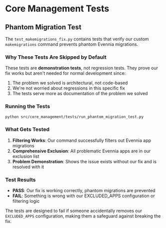 # Core Management Tests

## Phantom Migration Test

The `test_makemigrations_fix.py` contains tests that verify our custom `makemigrations` command prevents phantom Evennia migrations.

### Why These Tests Are Skipped by Default

These tests are **demonstration tests**, not regression tests. They prove our fix works but aren't needed for normal development since:

1. The problem we solved is architectural, not code-based
2. We're not worried about regressions in this specific fix
3. The tests serve more as documentation of the problem we solved

### Running the Tests

```bash
python src/core_management/tests/run_phantom_migration_test.py
```

### What Gets Tested

1. **Filtering Works**: Our command successfully filters out Evennia app migrations
2. **Comprehensive Exclusion**: All problematic Evennia apps are in our exclusion list  
3. **Problem Demonstration**: Shows the issue exists without our fix and is resolved with it

### Test Results

- **PASS**: Our fix is working correctly, phantom migrations are prevented
- **FAIL**: Something is wrong with our EXCLUDED_APPS configuration or filtering logic

The tests are designed to fail if someone accidentally removes our `EXCLUDED_APPS` configuration, making them a safeguard against breaking the fix.
